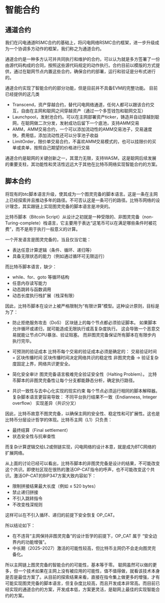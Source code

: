 智能合约
====


通道合约
---

我们在闪电通道RSMC合约的基础上，将闪电网络RSMC合约框架，进一步升级成为一个协调多方动作的框架，我们称之为通道合约。

通道合约是一种多方认可并共同执行和维护的合约，可以认为就是多方签署了一份由源代码构成的合同，按照这些源代码规定的动作执行。合约目前以模版的方式提供，通过在聪网节点内置这些合约，确保合约的部署，运行和验证是分布式进行的。

通道合约实现了智能合约的部分功能，但是目前并不具备EVM的完整功能。
目前已经提供的这几类
* Transcend，资产穿越合约，替代闪电网络通道，任何人都可以跟该合约交互，自由在主网和聪网之间穿越资产（通过一个多签钱包和聪网交互）
* Launchpool，发射池合约。可以在主网部署资产ticker，铸造并自动穿越到聪网，在聪网做二次分发，发射成功后留下一个底池，支持AMM交易
* AMM，AMM交易合约，一个可以添加流动性的AMM交易池子，交易速度快，费用低，添加流动性还可以分享池子收益
* LimitOrder，限价单交易合约，不喜欢AMM交易模式的，也可以挂限价的买单或卖单，按照自己期望的价格进行交易

通道合约是聪网的关键创新之一，其潜力无限，支持WASM，这是聪网后续发展的重要支柱，其功能性和灵活性远远大于其他在比特币网络实现智能合约的方案。


脚本合约
---
将现有的btc脚本语言升级，使其成为一个图灵完备的脚本语言。这是一条在主网上已经探索并且推动多年的路径。不可否认这是一条可行的路径。比特币网络的设计理念，其实跟链上实现图灵完备的脚本语言是冲突的。

比特币脚本（Bitcoin Script）从设计之初就是一种受限的、非图灵完备（non-Turing-complete）栈语言，它主要用于表达“这笔币可以在满足哪些条件时被花费”，而不是用于执行一般意义的计算。

一个开发语言是图灵完备的，当且仅当它能：
* 表达任意计算逻辑（条件、循环、递归等）
* 具备无限状态的能力（例如通过循环可无限运行）

而比特币脚本语言，缺少：
* while、for、goto 等循环结构
* 任意内存读写能力
* 动态跳转与函数调用
* 动态长度执行栈扩展（栈深有限）

因此，比特币脚本在设计上被严格限制为“有限计算”模型。这种设计原则，目标是为了：
* 防止拒绝服务攻击（DoS）
区块链上的每个节点都必须验证脚本。
如果脚本允许循环或递归，就可能造成无限执行或高复杂度执行。
这会导致一个恶意交易就能让节点CPU暴涨、验证阻塞。
而非图灵完备保证所有脚本在有限步内执行完毕。

* 可预测的验证成本
比特币每个交易的验证成本必须是确定的：
交易验证时间 = 区块传播时间
区块传播时间决定网络共识的稳定性
非图灵完备 → 验证复杂度固定上界，网络共识更安全。

* 简化安全审计
图灵完备语言极难完全验证安全性（Halting Problem）。
比特币脚本的非图灵完备性让每个分支都能静态分析，确定执行路径。

* 共识一致性与去中心化实现的现实约束
每个节点必须运行相同的脚本解释器。
复杂脚本语言更容易导致：
不同平台执行结果不一致（Endianness, Integer overflow）
实现差异（共识分叉）


因此，比特币故意不图灵完备，以确保主网的安全性、稳定性和可扩展性。这也是比特币分层设计哲学的体现。比特币主网（L1）只负责：
* 最终结算（Final settlement）
* 状态安全性与抗审查性

而复杂计算逻辑交给L2或侧链实现，闪电网络的设计本意，就是成为BTC网络的扩展网络。

从上面的讨论已经可以看出，比特币脚本的非图灵完备是设计的结果，不可能改变这个共识。即使社区现在很热的激活OP-CAT指令的呼声，也不可能改变这个共识。激活OP-CAT的BIP347方案大致内容如下：
* 限制拼接结果最大长度（例如 ≤ 520 bytes）
* 禁止递归拼接
* 不引入跳转指令
* 不改变栈深规则

这样可以在不引入循环、递归的前提下安全恢复 OP_CAT。

所以结论如下：
* 在不违背“主网保持非图灵完备”的设计哲学的前提下，OP_CAT 属于 “安全边界内的功能增强”。
* 中长期（2025–2027）激活的可能性较高，但比特币主网仍不会走向图灵完备化。

所以主网链上图灵完备的智能合约的可能性，基本等于零。
聪网虽然可以做的更多，但一个技术如果在主网上没有被应用的可能性，值不值得做，就看该技术本身是否是最佳方案了。从目前的探索结果来看，直接在指令集上做更多的增强，才有可能实现图灵完备的脚本语言，但复杂度比较高，而且开发成本非常高。而目前已经实现的通道合约的方案，开发成本低，方案更灵活，是聪网上最佳的实现智能合约的方案。

